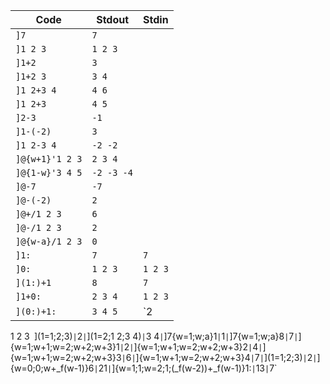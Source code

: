 Code | Stdout | Stdin
---- | ------ | -----
`]7` | `7` |
`]1 2 3` | `1 2 3` |
`]1+2` | `3` |
`]1+2 3` | `3 4` |
`]1 2+3 4` | `4 6` |
`]1 2+3` | `4 5` |
`]2-3` | `-1` |
`]1-(-2)` | `3` |
`]1 2-3 4` | `-2 -2` |
`]@{w+1}'1 2 3` | `2 3 4` |
`]@{1-w}'3 4 5` | `-2 -3 -4` |
`]@-7` | `-7` |
`]@-(-2)` | `2` |
`]@+/1 2 3` | `6` |
`]@-/1 2 3` | `2` |
`]@{w-a}/1 2 3` | `0` |
`]1:` | `7` | `7`
`]0:` | `1 2 3` | `1 2 3`
`](1:)+1` | `8` | `7`
`]1+0:` | `2 3 4` | `1 2 3`
`](0:)+1:` | `3 4 5` | `2
1 2 3`
`](1=1;2;3)` | `2` |
`](1=2;1 2;3 4)` | `3 4` |
`]7{w=1;w;a}1` | `1` |
`]7{w=1;w;a}8` | `7` |
`]{w=1;w+1;w=2;w+2;w+3}1` | `2` |
`]{w=1;w+1;w=2;w+2;w+3}2` | `4` |
`]{w=1;w+1;w=2;w+2;w+3}3` | `6` |
`]{w=1;w+1;w=2;w+2;w+3}4` | `7` |
`](1=1;2;3)` | `2` |
`]{w=0;0;w+_f(w-1)}6` | `21` |
`]{w=1;1;w=2;1;(_f(w-2))+_f(w-1)}1:` | `13` | `7`
